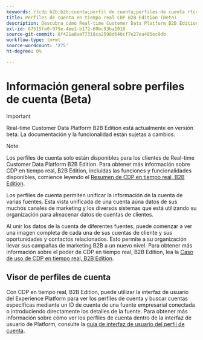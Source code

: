 ```yaml
---
keywords: rtcdp b2b;b2b;cuenta;perfil de cuenta;perfiles de cuenta rtcdp;plataforma de datos de clientes en tiempo real;
title: Perfiles de cuenta en tiempo real CDP B2B Edition (Beta)
description: Descubra cómo Real-time Customer Data Platform B2B Edition le permite unificar la información de la cuenta de varias fuentes mediante perfiles de cuenta.
exl-id: 67515fe0-975e-4ee1-b172-60bc93ba1010
source-git-commit: 6f421a8ae77318ca2598d640cf7e27ea485ec9db
workflow-type: tm+mt
source-wordcount: '275'
ht-degree: 0%

---
```


# Información general sobre perfiles de cuenta (Beta)

>[!IMPORTANT]
>
>Real-time Customer Data Platform B2B Edition está actualmente en versión beta. La documentación y la funcionalidad están sujetas a cambios.

>[!NOTE]
>
>Los perfiles de cuenta solo están disponibles para los clientes de Real-time Customer Data Platform B2B Edition. Para obtener más información sobre CDP en tiempo real, B2B Edition, incluidas las funciones y funcionalidades disponibles, comience leyendo el [Resumen de CDP en tiempo real, B2B Edition](../b2b-overview.md).

Los perfiles de cuenta permiten unificar la información de la cuenta de varias fuentes. Esta vista unificada de una cuenta aúna datos de sus muchos canales de marketing y los diversos sistemas que está utilizando su organización para almacenar datos de cuentas de clientes.

Al unir los datos de la cuenta de diferentes fuentes, puede comenzar a ver una imagen completa de cada una de sus cuentas de cliente y sus oportunidades y contactos relacionados. Esto permite a su organización llevar sus campañas de marketing B2B a un nuevo nivel. Para obtener más información sobre el poder de CDP en tiempo real, B2B Edition, lea la [Caso de uso de CDP en tiempo real, B2B Edition](../b2b-use-case.md).

## Visor de perfiles de cuenta

Con CDP en tiempo real, B2B Edition, puede utilizar la interfaz de usuario del Experience Platform para ver los perfiles de cuenta y buscar cuentas específicas mediante un ID de cuenta de una fuente empresarial conectada o introduciendo directamente los detalles de la fuente. Para obtener más información sobre cómo ver los perfiles de cuenta dentro de la interfaz de usuario de Platform, consulte la [guía de interfaz de usuario del perfil de cuenta](account-profile-ui-guide.md).

